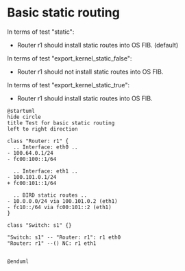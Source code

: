 # Basic static routing

In terms of test "static":
  - Router r1 should install static routes into OS FIB. (default)

In terms of test "export_kernel_static_false":
  - Router r1 should not install static routes into OS FIB.

In terms of test "export_kernel_static_true":
  - Router r1 should install static routes into OS FIB.


```plantuml
@startuml
hide circle
title Test for basic static routing
left to right direction

class "Router: r1" {
  .. Interface: eth0 ..
- 100.64.0.1/24
- fc00:100::1/64

  .. Interface: eth1 ..
- 100.101.0.1/24
+ fc00:101::1/64

  .. BIRD static routes ..
- 10.0.0.0/24 via 100.101.0.2 (eth1)
- fc10::/64 via fc00:101::2 (eth1)
}

class "Switch: s1" {}

"Switch: s1" -- "Router: r1": r1 eth0
"Router: r1" --() NC: r1 eth1


@enduml
```
